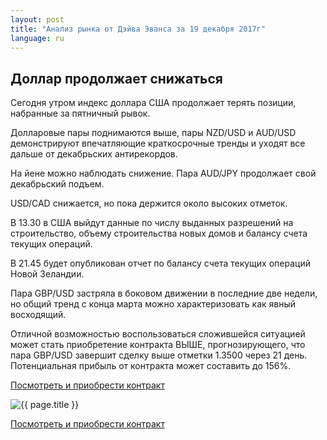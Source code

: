 ```yaml
---
layout: post
title: "Анализ рынка от Дэйва Эванса за 19 декабря 2017г"
language: ru
---
```

## Доллар продолжает снижаться

Сегодня утром индекс доллара США продолжает терять позиции, набранные за пятничный рывок.

Долларовые пары поднимаются выше, пары NZD/USD и AUD/USD демонстрируют впечатляющие краткосрочные тренды и уходят все дальше от декабрьских антирекордов.

На йене можно наблюдать снижение. Пара AUD/JPY продолжает свой декабрьский подъем.

USD/CAD снижается, но пока держится около высоких отметок.
 
 
В 13.30 в США выйдут данные по числу выданных разрешений на строительство, объему строительства новых домов и балансу счета текущих операций.

В 21.45 будет опубликован отчет по балансу счета текущих операций Новой Зеландии.
 
 
Пара GBP/USD застряла в боковом движении в последние две недели, но общий тренд с конца марта можно характеризовать как явный восходящий.

Отличной возможностью воспользоваться сложившейся ситуацией может стать приобретение контракта ВЫШЕ, прогнозирующего, что пара GBP/USD завершит сделку выше отметки 1.3500 через 21 день. Потенциальная прибыль от контракта может составить до 156%.

<a href="http://record.binary.com/_bivVDfg8lHux76XffYA0JmNd7ZgqdRLk/1/market=forex&underlying=frxGBPUSD&formname=higherlower&duration_amount=21&duration_units=d&amount=10&amount_type=payout&expiry_type=duration&barrier=1.35&s=1&t=AGAo0wZxiuWVUSIZnKLQvZ0co5lt24DG" target="_blank">Посмотреть и приобрести контракт</a>

<img src="{{ site.url }}/images/dec/ru-19-dec-17.png" alt="{{ page.title }}"  title="{{ page.title }}">

<a href="%LINK%%?https://www.binary.com/d/trade.cgi?market=forex&underlying=frxGBPUSD&formname=higherlower&duration_amount=21&duration_units=d&amount=10&amount_type=payout&expiry_type=duration&barrier=1.35&s=1&t=AGAo0wZxiuWVUSIZnKLQvZ0co5lt24DG" target="_blank">Посмотреть и приобрести контракт</a>